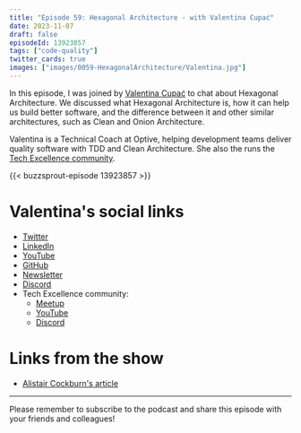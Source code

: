 ```yaml
---
title: "Episode 59: Hexagonal Architecture - with Valentina Cupać"
date: 2023-11-07
draft: false
episodeId: 13923857
tags: ["code-quality"]
twitter_cards: true
images: ["images/0059-HexagonalArchitecture/Valentina.jpg"]
---
```


In this episode, I was joined by [Valentina Cupać](https://twitter.com/ValentinaCupac) to chat about Hexagonal Architecture. We discussed what Hexagonal Architecture is, how it can help us build better software, and the difference between it and other similar architectures, such as Clean and Onion Architecture.

Valentina is a Technical Coach at Optive, helping development teams deliver quality software with TDD and Clean Architecture. She also the runs the [Tech Excellence community](https://www.meetup.com/techexcellence/).

{{< buzzsprout-episode 13923857 >}}

# Valentina's social links

* [Twitter](https://twitter.com/ValentinaCupac)
* [LinkedIn](https://www.linkedin.com/in/valentinacupac/)
* [YouTube](https://www.youtube.com/@valentinacupac)
* [GitHub](https://github.com/valentinacupac)
* [Newsletter](https://journal.optivem.com/)
* [Discord](https://discord.com/invite/e2vEY8krrC)
* Tech Excellence community:
  * [Meetup](https://www.meetup.com/techexcellence/)
  * [YouTube](https://www.youtube.com/@TechExcellence)
  * [Discord](https://discord.gg/KXdf4t4j2m)

# Links from the show

* [Alistair Cockburn's article](https://alistair.cockburn.us/hexagonal-architecture/)

---

Please remember to subscribe to the podcast and share this episode with your friends and colleagues!
